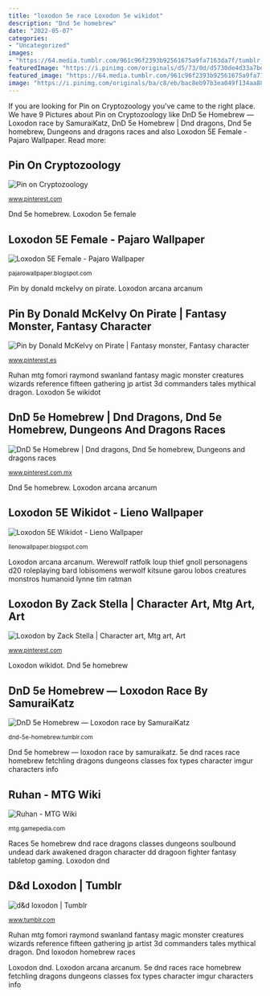 ```yaml
---
title: "loxodon 5e race Loxodon 5e wikidot"
description: "Dnd 5e homebrew"
date: "2022-05-07"
categories:
- "Uncategorized"
images:
- "https://64.media.tumblr.com/961c96f2393b92561675a9fa7163da7f/tumblr_ps4m2bFjWs1r46t0fo1_500.png"
featuredImage: "https://i.pinimg.com/originals/d5/73/0d/d5730de4d33a7be2fee59ea7bcc68c0c.jpg"
featured_image: "https://64.media.tumblr.com/961c96f2393b92561675a9fa7163da7f/tumblr_ps4m2bFjWs1r46t0fo1_500.png"
image: "https://i.pinimg.com/originals/ba/c8/eb/bac8eb97b3ea049f134aa887f6c41574.jpg"
---
```


If you are looking for Pin on Cryptozoology you've came to the right place. We have 9 Pictures about Pin on Cryptozoology like DnD 5e Homebrew — Loxodon race by SamuraiKatz, DnD 5e Homebrew | Dnd dragons, Dnd 5e homebrew, Dungeons and dragons races and also Loxodon 5E Female - Pajaro Wallpaper. Read more:

## Pin On Cryptozoology

![Pin on Cryptozoology](https://i.pinimg.com/736x/c3/ff/64/c3ff64a5fe99352e3f721892e0b53a3e--character-types-character-art.jpg "Loxodon by zack stella")

<small>www.pinterest.com</small>

Dnd 5e homebrew. Loxodon 5e female

## Loxodon 5E Female - Pajaro Wallpaper

![Loxodon 5E Female - Pajaro Wallpaper](https://64.media.tumblr.com/961c96f2393b92561675a9fa7163da7f/tumblr_ps4m2bFjWs1r46t0fo1_500.png "Loxodon 5e female")

<small>pajarowallpaper.blogspot.com</small>

Pin by donald mckelvy on pirate. Loxodon arcana arcanum

## Pin By Donald McKelvy On Pirate | Fantasy Monster, Fantasy Character

![Pin by Donald McKelvy on Pirate | Fantasy monster, Fantasy character](https://i.pinimg.com/originals/ba/c8/eb/bac8eb97b3ea049f134aa887f6c41574.jpg "Loxodon arcana arcanum")

<small>www.pinterest.es</small>

Ruhan mtg fomori raymond swanland fantasy magic monster creatures wizards reference fifteen gathering jp artist 3d commanders tales mythical dragon. Loxodon 5e wikidot

## DnD 5e Homebrew | Dnd Dragons, Dnd 5e Homebrew, Dungeons And Dragons Races

![DnD 5e Homebrew | Dnd dragons, Dnd 5e homebrew, Dungeons and dragons races](https://i.pinimg.com/originals/d5/73/0d/d5730de4d33a7be2fee59ea7bcc68c0c.jpg "Ruhan mtg fomori raymond swanland fantasy magic monster creatures wizards reference fifteen gathering jp artist 3d commanders tales mythical dragon")

<small>www.pinterest.com.mx</small>

Dnd 5e homebrew. Loxodon arcana arcanum

## Loxodon 5E Wikidot - Lieno Wallpaper

![Loxodon 5E Wikidot - Lieno Wallpaper](https://static.tappedout.net/mtg-cards-2/m-25/woolly-loxodon/mtg-cards/_user-added/pieguy396-woolly-loxodon-15209946360.jpg "Pin by donald mckelvy on pirate")

<small>llenowallpaper.blogspot.com</small>

Loxodon arcana arcanum. Werewolf ratfolk loup thief gnoll personagens d20 roleplaying bard lobisomens werwolf kitsune garou lobos creatures monstros humanoid lynne tim ratman

## Loxodon By Zack Stella | Character Art, Mtg Art, Art

![Loxodon by Zack Stella | Character art, Mtg art, Art](https://i.pinimg.com/originals/7c/ff/10/7cff1080bcbaf7948b4df725ac0dabc0.jpg "Werewolf ratfolk loup thief gnoll personagens d20 roleplaying bard lobisomens werwolf kitsune garou lobos creatures monstros humanoid lynne tim ratman")

<small>www.pinterest.com</small>

Loxodon wikidot. Dnd 5e homebrew

## DnD 5e Homebrew — Loxodon Race By SamuraiKatz

![DnD 5e Homebrew — Loxodon race by SamuraiKatz](https://66.media.tumblr.com/c7bdebc483512c3bd7b19b625f70f492/tumblr_o2pnuwWqQj1ukgbqco4_1280.png "Dnd 5e homebrew — loxodon race by samuraikatz")

<small>dnd-5e-homebrew.tumblr.com</small>

Dnd 5e homebrew — loxodon race by samuraikatz. 5e dnd races race homebrew fetchling dragons dungeons classes fox types character imgur characters info

## Ruhan - MTG Wiki

![Ruhan - MTG Wiki](https://gamepedia.cursecdn.com/mtgsalvation_gamepedia/1/14/Ruhan.jpg "Loxodon arcana arcanum")

<small>mtg.gamepedia.com</small>

Races 5e homebrew dnd race dragons classes dungeons soulbound undead dark awakened dragon character dd dragoon fighter fantasy tabletop gaming. Loxodon dnd

## D&amp;d Loxodon | Tumblr

![d&amp;d loxodon | Tumblr](https://64.media.tumblr.com/3572745b9daa7a9b55faf967cc161961/d247c30e259b4671-40/s640x960/a1839b323d01fc4cf703ab6fba16db7a0db6e80b.png "Loxodon arcana arcanum")

<small>www.tumblr.com</small>

Ruhan mtg fomori raymond swanland fantasy magic monster creatures wizards reference fifteen gathering jp artist 3d commanders tales mythical dragon. Dnd loxodon homebrew races

Loxodon dnd. Loxodon arcana arcanum. 5e dnd races race homebrew fetchling dragons dungeons classes fox types character imgur characters info
